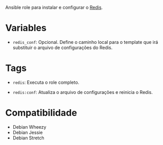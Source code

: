 Ansible role para instalar e configurar o [Redis](http://redis.io/).

# Variables

- `redis_conf`: Opcional. Define o caminho local para o template que irá substituir o arquivo de configurações do Redis.

# Tags

- `redis`: Executa o role completo.

- `redis:conf`: Atualiza o arquivo de configurações e reinicia o Redis.

# Compatibilidade

- Debian Wheezy
- Debian Jessie
- Debian Stretch